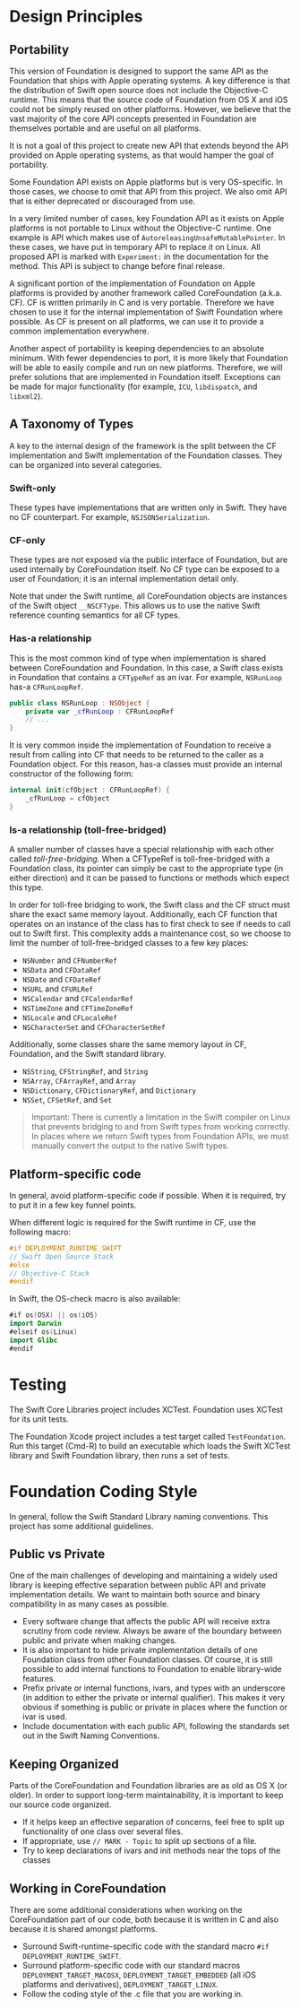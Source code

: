 
# Design Principles

## Portability

This version of Foundation is designed to support the same API as the Foundation that ships with Apple operating systems. A key difference is that the distribution of Swift open source does not include the Objective-C runtime. This means that the source code of Foundation from OS X and iOS could not be simply reused on other platforms. However, we believe that the vast majority of the core API concepts presented in Foundation are themselves portable and are useful on all platforms.

It is not a goal of this project to create new API that extends beyond the API provided on Apple operating systems, as that would hamper the goal of portability.

Some Foundation API exists on Apple platforms but is very OS-specific. In those cases, we choose to omit that API from this project. We also omit API that is either deprecated or discouraged from use.

In a very limited number of cases, key Foundation API as it exists on Apple platforms is not portable to Linux without the Objective-C runtime. One example is API which makes use of `AutoreleasingUnsafeMutablePointer`. In these cases, we have put in temporary API to replace it on Linux. All proposed API is marked with `Experiment:` in the documentation for the method. This API is subject to change before final release.

A significant portion of the implementation of Foundation on Apple platforms is provided by another framework called CoreFoundation (a.k.a. CF). CF is written primarily in C and is very portable. Therefore we have chosen to use it for the internal implementation of Swift Foundation where possible. As CF is present on all platforms, we can use it to provide a common implementation everywhere.

Another aspect of portability is keeping dependencies to an absolute minimum. With fewer dependencies to port, it is more likely that Foundation will be able to easily compile and run on new platforms. Therefore, we will prefer solutions that are implemented in Foundation itself. Exceptions can be made for major functionality (for example, `ICU`, `libdispatch`, and `libxml2`).

## A Taxonomy of Types

A key to the internal design of the framework is the split between the CF implementation and Swift implementation of the Foundation classes. They can be organized into several categories.

### Swift-only

These types have implementations that are written only in Swift. They have no CF counterpart. For example, `NSJSONSerialization`.

### CF-only

These types are not exposed via the public interface of Foundation, but are used internally by CoreFoundation itself. No CF type can be exposed to a user of Foundation; it is an internal implementation detail only.

Note that under the Swift runtime, all CoreFoundation objects are instances of the Swift object `__NSCFType`. This allows us to use the native Swift reference counting semantics for all CF types.

### Has-a relationship

This is the most common kind of type when implementation is shared between CoreFoundation and Foundation. In this case, a Swift class exists in Foundation that contains a `CFTypeRef` as an ivar. For example, `NSRunLoop` has-a `CFRunLoopRef`.
```swift
public class NSRunLoop : NSObject {
    private var _cfRunLoop : CFRunLoopRef
    // ...
}
```

It is very common inside the implementation of Foundation to receive a result from calling into CF that needs to be returned to the caller as a Foundation object. For this reason, has-a classes must provide an internal constructor of the following form:
```swift
internal init(cfObject : CFRunLoopRef) {
    _cfRunLoop = cfObject
}
```

### Is-a relationship (toll-free-bridged)

A smaller number of classes have a special relationship with each other called *toll-free-bridging*. When a CFTypeRef is toll-free-bridged with a Foundation class, its pointer can simply be cast to the appropriate type (in either direction) and it can be passed to functions or methods which expect this type.

In order for toll-free bridging to work, the Swift class and the CF struct must share the exact same memory layout. Additionally, each CF function that operates on an instance of the class has to first check to see if needs to call out to Swift first. This complexity adds a maintenance cost, so we choose to limit the number of toll-free-bridged classes to a few key places:

* `NSNumber` and `CFNumberRef`
* `NSData` and `CFDataRef`
* `NSDate` and `CFDateRef`
* `NSURL` and `CFURLRef`
* `NSCalendar` and `CFCalendarRef`
* `NSTimeZone` and `CFTimeZoneRef`
* `NSLocale` and `CFLocaleRef`
* `NSCharacterSet` and `CFCharacterSetRef`

Additionally, some classes share the same memory layout in CF, Foundation, and the Swift standard library.

* `NSString`, `CFStringRef`, and `String`
* `NSArray`, `CFArrayRef`, and `Array`
* `NSDictionary`, `CFDictionaryRef`, and `Dictionary`
* `NSSet`, `CFSetRef`, and `Set`

> Important: There is currently a limitation in the Swift compiler on Linux that prevents bridging to and from Swift types from working correctly. In places where we return Swift types from Foundation APIs, we must manually convert the output to the native Swift types.

## Platform-specific code

In general, avoid platform-specific code if possible. When it is required, try to put it in a few key funnel points.

When different logic is required for the Swift runtime in CF, use the following macro:
```c
#if DEPLOYMENT_RUNTIME_SWIFT
// Swift Open Source Stack
#else
// Objective-C Stack
#endif
```

In Swift, the OS-check macro is also available:
```swift
#if os(OSX) || os(iOS)
import Darwin
#elseif os(Linux)
import Glibc
#endif
```

# Testing

The Swift Core Libraries project includes XCTest. Foundation uses XCTest for its unit tests.

The Foundation Xcode project includes a test target called `TestFoundation`. Run this target (Cmd-R) to build an executable which loads the Swift XCTest library and Swift Foundation library, then runs a set of tests.

# Foundation Coding Style

In general, follow the Swift Standard Library naming conventions. This project has some additional guidelines.

## Public vs Private

One of the main challenges of developing and maintaining a widely used library is keeping effective separation between public API and private implementation details. We want to maintain both source and binary compatibility in as many cases as possible.

* Every software change that affects the public API will receive extra scrutiny from code review. Always be aware of the boundary between public and private when making changes.
* It is also important to hide private implementation details of one Foundation class from other Foundation classes. Of course, it is still possible to add internal functions to Foundation to enable library-wide features.
* Prefix private or internal functions, ivars, and types with an underscore (in addition to either the private or internal qualifier). This makes it very obvious if something is public or private in places where the function or ivar is used.
* Include documentation with each public API, following the standards set out in the Swift Naming Conventions.

## Keeping Organized

Parts of the CoreFoundation and Foundation libraries are as old as OS X (or older). In order to support long-term maintainability, it is important to keep our source code organized.

* If it helps keep an effective separation of concerns, feel free to split up functionality of one class over several files.
* If appropriate, use `// MARK - Topic` to split up sections of a file.
* Try to keep declarations of ivars and init methods near the tops of the classes

## Working in CoreFoundation

There are some additional considerations when working on the CoreFoundation part of our code, both because it is written in C and also because it is shared amongst platforms.

* Surround Swift-runtime-specific code with the standard macro `#if DEPLOYMENT_RUNTIME_SWIFT`.
* Surround platform-specific code with our standard macros `DEPLOYMENT_TARGET_MACOSX`, `DEPLOYMENT_TARGET_EMBEDDED` (all iOS platforms and derivatives), `DEPLOYMENT_TARGET_LINUX`.
* Follow the coding style of the .c file that you are working in.
